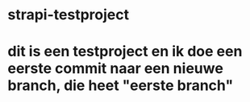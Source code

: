# strapi-testproject
# dit is een testproject en ik doe een eerste commit naar een nieuwe branch, die heet "eerste branch"